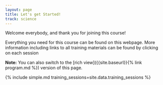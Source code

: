 ```yaml
---
layout: page
title: Let's get Started!
track: science
---
```


Welcome everybody, and thank you for joining this course!

Everything you need for this course can be found on this webpage. More information including
links to all training materials can be found by clicking on each session

**Note:** You can also switch to the [rich view]({{site.baseurl}}{% link program.md %}) version of this page.

{% include simple.md training_sessions=site.data.training_sessions %}
